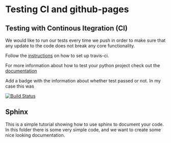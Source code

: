 # Testing CI and github-pages

## Testing with Continous Itegration (CI)
We would like to run our tests every time we push in order to make sure that any update to the code does not break any core functionality.

Follow the [instructions](https://docs.travis-ci.com/user/tutorial/) on how to set up travis-ci.

For more information about how to test your python project check out the [documentation](https://docs.travis-ci.com/user/languages/python/)

Add a badge with the information about whether test passed or not. In my case this was

[![Build Status](https://travis-ci.com/finsberg/tutorial_travis_and_githubpages.svg?branch=master)](https://travis-ci.com/finsberg/tutorial_travis_and_githubpages)

## Sphinx
This is a simple tutorial showing how to use sphinx to document your code.
In this folder there is some very simple code, and we want to create some nice
looking documentation.